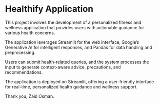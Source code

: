 # Healthify Application

This project involves the development of a personalized fitness and wellness application that provides users with actionable guidance for various health concerns. 

The application leverages Streamlit for the web interface, Google’s Generative AI for intelligent responses, and Pandas for data handling and preprocessing.

Users can submit health-related queries, and the system processes the input to generate context-aware advice, precautions, and recommendations. 

The application is deployed on Streamlit, offering a user-friendly interface for real-time, personalized health guidance and wellness support.

Thank you,
Zaid Osman.
